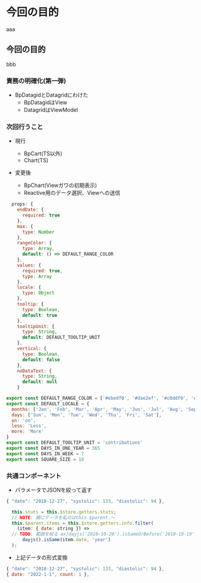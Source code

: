 # 今回の目的

aaa

## 今回の目的

bbb

### 責務の明確化(第一弾)

+ BpDatagidとDatagridにわけた
  + BpDatagidはView
  + DatagridはViewModel

### 次回行うこと

+ 現行
  + BpCart(TS以外)
  + Chart(TS)

+ 変更後
  + BpChart(Viewガワの初期表示)
  + Reactive用のデータ選択、Viewへの送信

```javascript
  props: {
    endDate: {
      required: true
    },
    max: {
      type: Number
    },
    rangeColor: {
      type: Array,
      default: () => DEFAULT_RANGE_COLOR
    },
    values: {
      required: true,
      type: Array
    },
    locale: {
      type: Object
    },
    tooltip: {
      type: Boolean,
      default: true
    },
    tooltipUnit: {
      type: String,
      default: DEFAULT_TOOLTIP_UNIT
    },
    vertical: {
      type: Boolean,
      default: false
    },
    noDataText: {
      type: String,
      default: null
    }
```

```javascript
export const DEFAULT_RANGE_COLOR = ['#ebedf0', '#dae2ef', '#c0ddf9', '#73b3f3', '#3886e1', '#17459e']
export const DEFAULT_LOCALE = {
  months: ['Jan', 'Feb', 'Mar', 'Apr', 'May', 'Jun', 'Jul', 'Aug', 'Sep', 'Oct', 'Nov', 'Dec'],
  days: ['Sun', 'Mon', 'Tue', 'Wed', 'Thu', 'Fri', 'Sat'],
  on: 'on',
  less: 'Less',
  more: 'More'
}
export const DEFAULT_TOOLTIP_UNIT = 'contributions'
export const DAYS_IN_ONE_YEAR = 365
export const DAYS_IN_WEEK = 7
export const SQUARE_SIZE = 10
```

### 共通コンポーネント

+ パラメータでJSONを絞って返す

```javascript
{ "date": "2018-12-27", "systolic": 133, "diastolic": 94 },

  this.stuts = this.$store.getters.stuts;
  // NOTE: 親にデータを私のはthis.$parent.～
  this.$parent.items = this.$store.getters.info.filter(
    (item: { date: string }) =>
  // TODO: 範囲を絞る ex)dayjs('2010-10-20').isSameOrBefore('2010-10-19', 'year')
      dayjs().isSame(item.date, 'year')
  );
```

+ 上記データの形式変換

```javascript
{ "date": "2018-12-27", "systolic": 133, "diastolic": 94 },
{ date: "2022-1-1", count: 1 },


```
